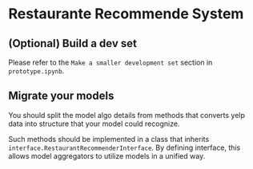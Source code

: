 # Restaurante Recommende System

## (Optional) Build a dev set

Please refer to the `Make a smaller development set` section in `prototype.ipynb`.

## Migrate your models

You should split the model algo details from methods that converts yelp data into structure that your model could recognize.

Such methods should be implemented in a class that inherits `interface.RestaurantRecommenderInterface`. By defining interface, this allows model aggregators to utilize models in a unified way.

